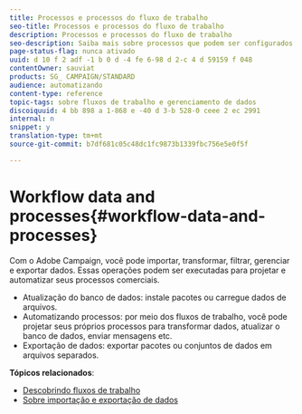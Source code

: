 ```yaml
---
title: Processos e processos do fluxo de trabalho
seo-title: Processos e processos do fluxo de trabalho
description: Processos e processos do fluxo de trabalho
seo-description: Saiba mais sobre processos que podem ser configurados e automatizados com o Adobe Campaign.
page-status-flag: nunca ativado
uuid: d 10 f 2 adf -1 b 0 d -4 fe 6-98 d 2-c 4 d 59159 f 048
contentOwner: sauviat
products: SG_ CAMPAIGN/STANDARD
audience: automatizando
content-type: reference
topic-tags: sobre fluxos de trabalho e gerenciamento de dados
discoiquuid: 4 bb 898 a 1-868 e -40 d 3-b 528-0 ceee 2 ec 2991
internal: n
snippet: y
translation-type: tm+mt
source-git-commit: b7df681c05c48dc1fc9873b1339fbc756e5e0f5f

---
```



# Workflow data and processes{#workflow-data-and-processes}

Com o Adobe Campaign, você pode importar, transformar, filtrar, gerenciar e exportar dados. Essas operações podem ser executadas para projetar e automatizar seus processos comerciais.

* Atualização do banco de dados: instale pacotes ou carregue dados de arquivos.
* Automatizando processos: por meio dos fluxos de trabalho, você pode projetar seus próprios processos para transformar dados, atualizar o banco de dados, enviar mensagens etc.
* Exportação de dados: exportar pacotes ou conjuntos de dados em arquivos separados.

**Tópicos relacionados**:

* [Descobrindo fluxos de trabalho](../../automating/using/discovering-workflows.md)
* [Sobre importação e exportação de dados](../../automating/using/about-data-import-and-export.md)

